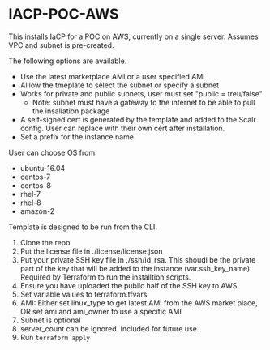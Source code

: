 # IACP-POC-AWS

This installs IaCP for a POC on AWS, currently on a single server. Assumes VPC and subnet is pre-created.

The following options are available.

* Use the latest marketplace AMI or a user specified AMI
* Alllow the tmeplate to select the subnet or specify a subnet
* Works for private and public subnets, user must set "public = treu/false"
  * Note: subnet must have a gateway to the internet to be able to pull the insallation package
* A self-signed cert is generated by the template and added to the Scalr config. User can replace with their own cert after installation.
* Set a prefix for the instance name

User can choose OS from:

* ubuntu-16.04
* centos-7
* centos-8
* rhel-7
* rhel-8
* amazon-2

Template is designed to be run from the CLI.

1. Clone the repo
1. Put the license file in ./license/license.json
1. Put your private SSH key file in ./ssh/id_rsa. This shoudl be the private part of the key that will be added to the instance (var.ssh_key_name). Required by Terraform to run the installtion scripts.
1. Ensure you have uploaded the public half of the SSH key to AWS.
4. Set variable values to terraform.tfvars
  1. AMI: Either set linux_type to get latest AMI from the AWS market place, OR set ami and ami_owner to use a specific AMI
  2. Subnet is optional
  3. server_count can be ignored. Included for future use.
5. Run `terraform apply`


